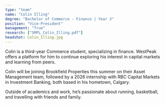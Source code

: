 ```yaml
---
type: "team"
name: "Colin Illing"
degree: "Bachelor of Commerce - Finance | Year 3"
position: "Vice-President"
management: "True"
research: ["SMPL_Colin_Illing.pdf"]
headshot: Colin_Illing.jpg
---
```


Colin is a third-year Commerce student, specializing in finance. WestPeak offers a platform for him to continue exploring his interest in capital markets and learning from peers.

Colin will be joining Brookfield Properties this summer on their Asset Management team, followed by a 2026 internship with RBC Capital Markets in Investment Banking, both based in his hometown, Calgary. 

Outside of academics and work, he’s passionate about running, basketball, and travelling with friends and family.

